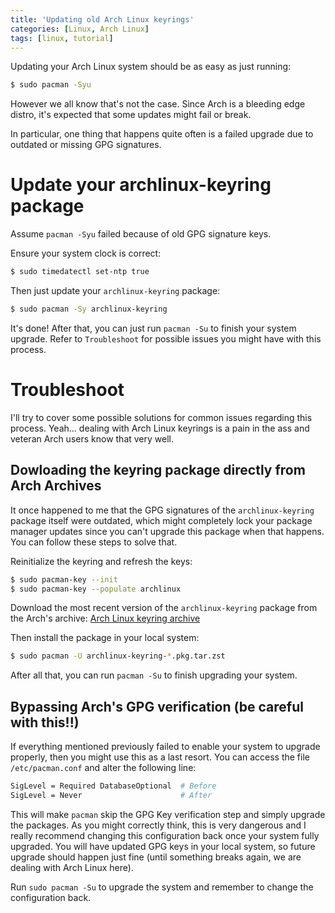 ```yaml
---
title: 'Updating old Arch Linux keyrings'
categories: [Linux, Arch Linux]
tags: [linux, tutorial]
---
```


Updating your Arch Linux system should be as easy as just running:

```bash
$ sudo pacman -Syu
```

However we all know that's not the case. Since Arch is a bleeding
edge distro, it's expected that some updates might fail or break.

In particular, one thing that happens quite often is a failed upgrade
due to outdated or missing GPG signatures.

# Update your archlinux-keyring package

Assume `pacman -Syu` failed because of old GPG signature keys. 

Ensure your system clock is correct:

```bash
$ sudo timedatectl set-ntp true
```

Then just update your `archlinux-keyring` package:

```bash
$ sudo pacman -Sy archlinux-keyring
```

It's done! After that, you can just run `pacman -Su` to finish
your system upgrade. Refer to `Troubleshoot` for possible issues
you might have with this process.

# Troubleshoot

I'll try to cover some possible solutions for common issues regarding this process.
Yeah... dealing with Arch Linux keyrings is a pain in the ass and veteran Arch users
know that very well.

## Dowloading the keyring package directly from Arch Archives

It once happened to me that the GPG signatures of the `archlinux-keyring`
package itself were outdated, which might completely lock your
package manager updates since you can't upgrade this package when that happens.
You can follow these steps to solve that.

Reinitialize the keyring and refresh the keys:

```bash
$ sudo pacman-key --init
$ sudo pacman-key --populate archlinux
```

Download the most recent version of the `archlinux-keyring` package from
the Arch's archive:
[Arch Linux keyring archive](https://archive.archlinux.org/packages/a/archlinux-keyring/)

Then install the package in your local system:

```bash
$ sudo pacman -U archlinux-keyring-*.pkg.tar.zst
```

After all that, you can run `pacman -Su` to finish upgrading your system.

## Bypassing Arch's GPG verification (be careful with this!!)

If everything mentioned previously failed to enable your system to upgrade properly, then
you might use this as a last resort. You can access the file `/etc/pacman.conf` and
alter the following line:

```bash
SigLevel = Required DatabaseOptional  # Before
SigLevel = Never                      # After
```

This will make `pacman` skip the GPG Key verification step and simply upgrade the packages.
As you might correctly think, this is very dangerous and I really recommend changing this
configuration back once your system fully upgraded. You will have updated GPG keys in your
local system, so future upgrade should happen just fine (until something breaks again, we are
dealing with Arch Linux here).

Run `sudo pacman -Su` to upgrade the system and remember to change the configuration back.
